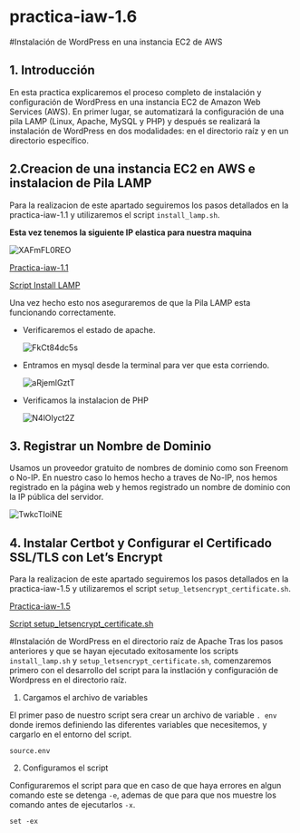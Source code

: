 # practica-iaw-1.6
#Instalación de WordPress en una instancia EC2 de AWS

##  1. Introducción
En esta practica explicaremos el proceso completo de instalación y configuración de WordPress en una instancia EC2 de Amazon Web Services (AWS). En primer lugar, se automatizará la configuración de una pila LAMP (Linux, Apache, MySQL y PHP) y después se realizará la instalación de WordPress en dos modalidades: en el directorio raíz y en un directorio específico.

## 2.Creacion de una instancia EC2 en AWS e instalacion de Pila LAMP
Para la realizacion de este apartado seguiremos los pasos detallados en la practica-iaw-1.1 y utilizaremos el script ``` install_lamp.sh ```.

**Esta vez tenemos la siguiente IP elastica para nuestra maquina**

  ![XAFmFL0REO](https://github.com/user-attachments/assets/c18ab7e9-c095-429e-a1f3-16270a55b96e)


[Practica-iaw-1.1](https://github.com/marinaferb92/practica-iaw-1.1/tree/main)

[Script Install LAMP](https://github.com/marinaferb92/practica-iaw-1.1/blob/main/scripts/install_lamp.sh)

Una vez hecho esto nos aseguraremos de que la Pila LAMP esta funcionando correctamente.

- Verificaremos el estado de apache.

  ![FkCt84dc5s](https://github.com/user-attachments/assets/6b3e4e45-9466-4530-9131-aa5c2fee0261)


- Entramos en mysql desde la terminal para ver que esta corriendo.

  ![aRjemlGztT](https://github.com/user-attachments/assets/de538497-5c5e-4f2d-960f-310f02ba812c)


- Verificamos la instalacion de PHP

  ![N4lOIyct2Z](https://github.com/user-attachments/assets/9204b9ca-64de-4fdf-b96f-b4e47479f762)


## 3. Registrar un Nombre de Dominio

Usamos un proveedor gratuito de nombres de dominio como son Freenom o No-IP.
En nuestro caso lo hemos hecho a traves de No-IP, nos hemos registrado en la página web y hemos registrado un nombre de dominio con la IP pública del servidor.


   ![TwkcTIoiNE](https://github.com/user-attachments/assets/f66b4d80-4c6e-4251-a12c-26303bfdcc00)


## 4. Instalar Certbot y Configurar el Certificado SSL/TLS con Let’s Encrypt
Para la realizacion de este apartado seguiremos los pasos detallados en la practica-iaw-1.5 y utilizaremos el script ``` setup_letsencrypt_certificate.sh ```.

[Practica-iaw-1.5](https://github.com/marinaferb92/practica-iaw-1.5)

[Script setup_letsencrypt_certificate.sh](scripts/setup_letsencrypt_certificate.sh)

#Instalación de WordPress en el directorio raíz de Apache
Tras los pasos anteriores y que se hayan ejecutado exitosamente los scripts ``` install_lamp.sh ``` y ``` setup_letsencrypt_certificate.sh ```, comenzaremos primero con el desarrollo del script para la instlación y configuración de Wordpress en el directorio raíz.

1. Cargamos el archivo de variables
   
El primer paso de nuestro script sera crear un archivo de variable ``` . env ``` donde iremos definiendo las diferentes variables que necesitemos, y cargarlo en el entorno del script.

``` source.env ```

2. Configuramos el script
   
Configuraremos el script para que en caso de que haya errores en algun comando este se detenga ```-e```, ademas de que para que nos muestre los comando antes de ejecutarlos ```-x```.

``` set -ex ```
